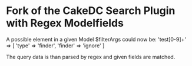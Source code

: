 Fork of the CakeDC Search Plugin with Regex Modelfields
========================

A possible element in a given Model $filterArgs could now be:
  'test[0-9]+' => [
    'type' => 'finder',
    'finder' => 'ignore'
  ]
  
The query data is than parsed by regex and given fields are matched.
